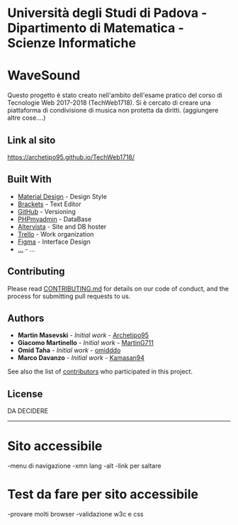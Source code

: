 # Università degli Studi di Padova - Dipartimento di Matematica - Scienze Informatiche


# WaveSound 

Questo progetto è stato creato nell'ambito dell'esame pratico del corso di Tecnologie Web 2017-2018 (TechWeb1718). Si è cercato di creare una piattaforma di condivisione di musica non protetta da diritti. (aggiungere altre cose....)

## Link al sito

https://archetipo95.github.io/TechWeb1718/

## Built With

* [Material Design](https://material.io/guidelines/) - Design Style
* [Brackets](http://brackets.io/) - Text Editor
* [GitHub](https://github.com) - Versioning
* [PHPmyadmin]() - DataBase
* [Altervista]() - Site and DB hoster
* [Trello]() - Work organization
* [Figma]() - Interface Design
* [...]() - ...

## Contributing

Please read [CONTRIBUTING.md](https://gist.github.com/PurpleBooth/b24679402957c63ec426) for details on our code of conduct, and the process for submitting pull requests to us.

## Authors

* **Martin Masevski** - *Initial work* - [Archetipo95](https://github.com/Archetipo95)
* **Giacomo Martinello** - *Initial work* - [MartinG711](https://github.com/MartinG711)
* **Omid Taha** - *Initial work* - [omidddo](https://github.com/omidddo)
* **Marco Davanzo** - *Initial work* - [Kamasan94](https://github.com/Kamasan94)

See also the list of [contributors](https://github.com/Archetipo95/TechWeb1718/graphs/contributors) who participated in this project.

## License

DA DECIDERE


-------------------------------------
# Sito accessibile
-menu di navigazione
-xmn lang
-alt
-link per saltare

# Test da fare per sito accessibile
-provare molti browser
-validazione w3c e css

